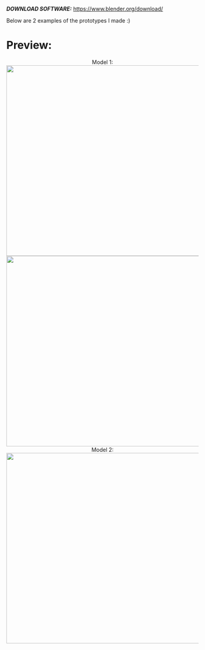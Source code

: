
***DOWNLOAD SOFTWARE:*** https://www.blender.org/download/  



Below are 2 examples of the prototypes I made :)

# Preview:  

<p align="center">
 Model 1:<br>
<img src="https://user-images.githubusercontent.com/63077422/117698510-d06b4f80-b191-11eb-954b-e29e605ebbc5.png" width="700" height="500">
<img src="https://user-images.githubusercontent.com/63077422/117698547-d8c38a80-b191-11eb-80ea-14e8a38d50a1.png" width="700" height="500"><br>Model 2:<br>
 <img src="https://user-images.githubusercontent.com/63077422/210111503-ecea75de-f715-45a3-9f7b-6e90d9f07157.png" width="700" height="500">

</p>
